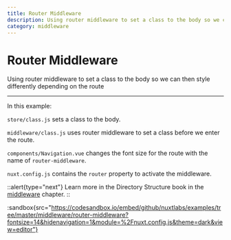 ```yaml
---
title: Router Middleware
description: Using router middleware to set a class to the body so we can then style differently depending on the route
category: middleware
---
```


# Router Middleware

Using router middleware to set a class to the body so we can then style differently depending on the route

---

In this example:

`store/class.js` sets a class to the body.

`middleware/class.js` uses router middleware to set a class before we enter the route.

`components/Navigation.vue` changes the font size for the route with the name of `router-middleware`.

`nuxt.config.js` contains the `router` property to activate the middleware.

::alert{type="next"}
Learn more in the Directory Structure book in the [middleware](/docs/directory-structure/middleware#router-middleware) chapter.
::

:sandbox{src="https://codesandbox.io/embed/github/nuxtlabs/examples/tree/master/middleware/router-middleware?fontsize=14&hidenavigation=1&module=%2Fnuxt.config.js&theme=dark&view=editor"}

